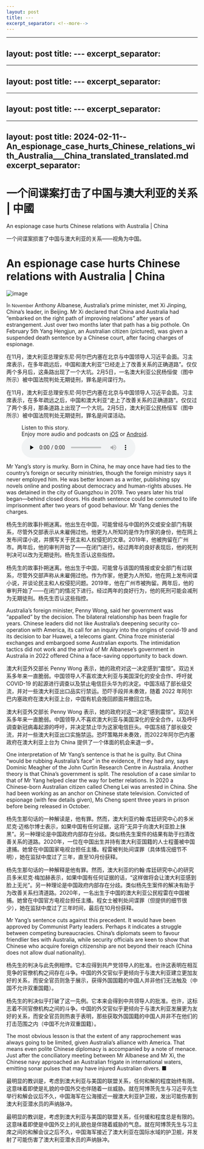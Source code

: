 ```yaml
---
layout: post
title: ---
excerpt_separator: <!--more-->
---
```



<!--more-->

---
layout: post
title: ---
excerpt_separator: <!--more-->
---


<!--more-->

---
layout: post
title: ---
excerpt_separator: <!--more-->
---


<!--more-->

---
layout: post
title: ---
excerpt_separator: <!--more-->
---


<!--more-->

---
layout: post
title: 2024-02-11--An_espionage_case_hurts_Chinese_relations_with_Australia___China_translated_translated.md
excerpt_separator: <!--more-->
---


<!--more-->

# 一个间谍案打击了中国与澳大利亚的关系 | 中國


An espionage case hurts Chinese relations with Australia | China

一个间谍案损害了中国与澳大利亚的关系——视角为中国。


# An espionage case hurts Chinese relations with Australia | China

![image](https://images.weserv.nl/?url=www.economist.com/img/b/1280/720/90/media-assets/image/20240210_CNP004.jpg)

<div></div><p><span>I</span><small>n November</small> Anthony Albanese, Australia’s prime minister, met Xi Jinping, China’s leader, in Beijing. Mr Xi declared that China and Australia had “embarked on the right path of improving relations” after years of estrangement. Just over two months later that path has a big pothole. On February 5th Yang Hengjun, an Australian citizen (pictured), was given a suspended death sentence by a Chinese court, after facing charges of espionage. </p>

在11月，澳大利亚总理安东尼·阿尔巴内塞在北京与中国领导人习近平会面。习主席表示，在多年疏远后，中国和澳大利亚“已经走上了改善关系的正确道路”。仅仅两个多月后，这条路出现了一个大坑。2月5日，一名澳大利亚公民杨恒俊（图中所示）被中国法院判处无期徒刑，罪名是间谍行为。






在11月，澳大利亚总理安东尼·阿尔巴内塞在北京与中国领导人习近平会面。习主席表示，在多年疏远之后，中国和澳大利亚“走上了改善关系的正确道路”。仅仅过了两个多月，那条道路上出现了一个大坑。2月5日，澳大利亚公民杨恒军（图中所示）被中国法院判处无期徒刑，罪名是间谍活动。


<div><figure><div><figcaption>Listen to this story.</figcaption> <span>Enjoy more audio and podcasts on<!-- --> <a href="https://www.economist.comhttps://economist-app.onelink.me/d2eC/bed1b25" id="audio-ios-cta" rel="noreferrer" target="_blank">iOS</a> <!-- -->or<!-- --> <a href="https://www.economist.comhttps://economist-app.onelink.me/d2eC/7f3c199" id="audio-android-cta" rel="noreferrer" target="_blank">Android</a>.</span></div><audio controls="" id="audio-player" preload="none" src="https://www.economist.com/media-assets/audio/035%20China%20-%20Australia%20and%20China-03a82b178b9c90b702431c676d6fe62f.mp3" title="An espionage case hurts Chinese relations with Australia"><p>Your browser does not support the &lt;audio&gt; element.</p></audio><div><div></div></div></figure></div><p>Mr Yang’s story is murky. Born in China, he may once have had ties to the country’s foreign or security ministries, though the foreign ministry says it never employed him. He was better known as a writer, publishing spy novels online and posting about democracy and human-rights abuses. He was detained in the city of Guangzhou in 2019. Two years later his trial began—behind closed doors. His death sentence could be commuted to life imprisonment after two years of good behaviour. Mr Yang denies the charges.</p>

杨先生的故事扑朔迷离。他出生在中国，可能曾经与中国的外交或安全部门有联系，尽管外交部表示从未雇佣过他。他更为人所知的是作为作家的身份，他在网上发布间谍小说，并撰写关于民主和人权侵犯的文章。2019年，他被拘留在广州市。两年后，他的审判开始了——在闭门进行。经过两年的良好表现后，他的死刑判决可以改为无期徒刑。杨先生否认这些指控。




杨先生的故事扑朔迷离。他出生于中国，可能曾与该国的情报或安全部门有过联系，尽管外交部声称从未雇佣过他。作为作家，他更为人所知，他在网上发布间谍小说，并谈论民主和人权侵犯问题。2019年，他在广州市被拘留。两年后，他的审判开始了——在闭门的情况下进行。经过两年的良好行为，他的死刑可能会减刑为无期徒刑。杨先生否认这些指控。


<p>Australia’s foreign minister, Penny Wong, said her government was “appalled” by the decision. The bilateral relationship has been fragile for years. Chinese leaders did not like Australia’s deepening security co-operation with America, its call for an inquiry into the origins of covid-19 and its decision to bar Huawei, a telecoms giant. China froze ministerial exchanges and embargoed some Australian exports. The intimidation tactics did not work and the arrival of Mr Albanese’s government in Australia in 2022 offered China a face-saving opportunity to back down.</p>

澳大利亚外交部长 Penny Wong 表示，她的政府对这一决定感到“震惊”。双边关系多年来一直脆弱。中国领导人不喜欢澳大利亚与美国深化的安全合作、呼吁就 COVID-19 的起源进行调查以及禁止电信巨头华为的决定。中国冻结了部长级交流，并对一些澳大利亚出口品实行禁运。恐吓手段并未奏效，随着 2022 年阿尔巴内塞政府在澳大利亚上台，中国有机会挽回颜面并撤回立场。




澳大利亚外交部长 Penny Wong 表示，她的政府对这一决定“感到震惊”。双边关系多年来一直脆弱。中国领导人不喜欢澳大利亚与美国深化的安全合作，以及呼吁调查新冠病毒起源的呼吁，并决定禁止华为这家电信巨头。中国冻结了部长级交流，并对一些澳大利亚出口实施禁运。恐吓策略并未奏效，而2022年阿尔巴内塞政府在澳大利亚上台为 China 提供了一个体面的机会来退一步。






<div><div><div id="econ-1"></div></div></div><p>One interpretation of Mr Yang’s sentence is that he is guilty. But China “would be rubbing Australia’s face” in the evidence, if they had any, says Dominic Meagher of the John Curtin Research Centre in Australia. Another theory is that China’s government is split. The resolution of a case similar to that of Mr Yang helped clear the way for better relations. In 2020 a Chinese-born Australian citizen called Cheng Lei was arrested in China. She had been working as an anchor on Chinese state television. Convicted of espionage (with few details given), Ms Cheng spent three years in prison before being released in October. </p>

杨先生那句话的一种解读是，他有罪。然而，澳大利亚约翰·库廷研究中心的多米尼克·迈格尔博士表示，如果中国有任何证据，这将“无异于向澳大利亚脸上抹黑”。另一种理论是中国政府内部存在分歧。类似杨先生案件的结果有助于扫清改善关系的道路。2020年，一位在中国出生并持有澳大利亚国籍的人士程蕾被中国逮捕。她曾在中国国家电视台担任主播。程雷被判处间谍罪（具体情况细节不明），她在监狱中度过了三年，直至10月份获释。




杨先生那句话的一种解释是他有罪。然而，澳大利亚的约翰·库廷研究中心的研究员多米尼克·梅加赫表示，如果中国有任何证据的话，“这样做将会让澳大利亚感到脸上无光”。另一种理论是中国政府内部存在分歧。类似杨先生案件的解决有助于为改善关系扫清道路。2020年，一名出生于中国的澳大利亚公民程雷在中国被捕。她曾在中国官方电视台担任主播。程女士被判处间谍罪（但提供的细节很少），她在监狱中度过了三年时间，最后在10月份获释。


<p>Mr Yang’s sentence cuts against this precedent. It would have been approved by Communist Party leaders. Perhaps it indicates a struggle between competing bureaucracies. China’s diplomats seem to favour friendlier ties with Australia, while security officials are keen to show that Chinese who acquire foreign citizenship are not beyond their reach (China does not allow dual nationality).</p>

杨先生的判决与此先例相悖。它本应得到共产党领导人的批准。也许这表明在相互竞争的官僚机构之间存在斗争。中国的外交官似乎更倾向于与澳大利亚建立更加友好的关系，而安全官员则急于展示，获得外国国籍的中国人并非他们无法触及（中国不允许双重国籍）。




杨先生的判决似乎打破了这一先例。它本来会得到中共领导人的批准。也许，这标志着不同官僚机构之间的斗争。中国的外交官似乎更倾向于与澳大利亚发展更为友好的关系，而安全官员则热衷于表明，那些获取外国国籍的中国人并非不在他们的打击范围之内（中国不允许双重国籍）。


<p>The most obvious lesson is that the extent of any rapprochement was always going to be limited, given Australia’s alliance with America. That means even polite Chinese diplomacy is accompanied by a note of menace. Just after the conciliatory meeting between Mr Albanese and Mr Xi, the Chinese navy approached an Australian frigate in international waters, emitting sonar pulses that may have injured Australian divers. <span>■</span></p>

最明显的教训是，考虑到澳大利亚与美国的联盟关系，任何和解的程度始终有限。这意味着即使是礼貌的中国外交也伴随着一丝威胁。就在阿博茨先生与习近平先生举行和解会议后不久，中国海军在公海接近一艘澳大利亚护卫舰，发出可能伤害到澳大利亚潜水员的声纳脉冲。




最明显的教训是，考虑到澳大利亚与美国的联盟关系，任何缓和程度总是有限的。这意味着即使是中国外交上的礼貌也是伴随着威胁的气息。就在阿博茨先生与习主席之间的和解会议之后不久，中国海军接近了澳大利亚在国际水域的护卫舰，并发射了可能伤害了澳大利亚潜水员的声纳脉冲。